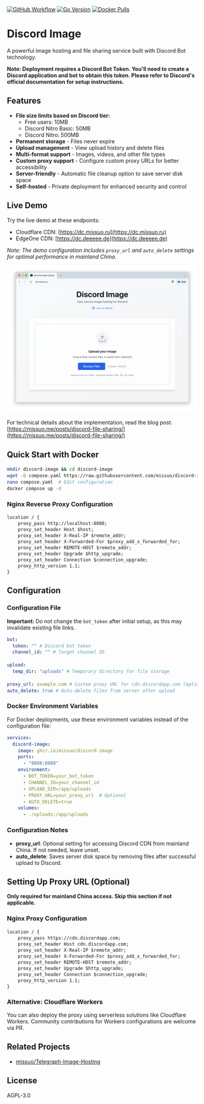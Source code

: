 [![GitHub Workflow][1]](https://github.com/missuo/discord-image/actions)
[![Go Version][2]](https://github.com/missuo/discord-image/blob/main/go.mod)
[![Docker Pulls][3]](https://hub.docker.com/r/missuo/discord-image)

[1]: https://img.shields.io/github/actions/workflow/status/missuo/discord-image/release.yaml?logo=github
[2]: https://img.shields.io/github/go-mod/go-version/missuo/discord-image?logo=go
[3]: https://img.shields.io/docker/pulls/missuo/discord-image?logo=docker

# Discord Image

A powerful image hosting and file sharing service built with Discord Bot technology.

**Note: Deployment requires a Discord Bot Token. You'll need to create a Discord application and bot to obtain this token. Please refer to Discord's official documentation for setup instructions.**

## Features

- **File size limits based on Discord tier:**
  - Free users: 10MB
  - Discord Nitro Basic: 50MB
  - Discord Nitro: 500MB
- **Permanent storage** - Files never expire
- **Upload management** - View upload history and delete files
- **Multi-format support** - Images, videos, and other file types
- **Custom proxy support** - Configure custom proxy URLs for better accessibility
- **Server-friendly** - Automatic file cleanup option to save server disk space
- **Self-hosted** - Private deployment for enhanced security and control

## Live Demo

Try the live demo at these endpoints:
- Cloudflare CDN: [https://dc.missuo.ru](https://dc.missuo.ru)
- EdgeOne CDN: [https://dc.deeeee.de](https://dc.deeeee.de)

*Note: The demo configuration includes `proxy_url` and `auto_delete` settings for optimal performance in mainland China.*

![Demo Screenshot](./screenshot/image.png)

For technical details about the implementation, read the blog post: [https://missuo.me/posts/discord-file-sharing/](https://missuo.me/posts/discord-file-sharing/)

## Quick Start with Docker

```bash
mkdir discord-image && cd discord-image
wget -O compose.yaml https://raw.githubusercontent.com/missuo/discord-image/main/compose.yaml
nano compose.yaml  # Edit configuration
docker compose up -d
```

### Nginx Reverse Proxy Configuration

```nginx
location / {
    proxy_pass http://localhost:8080;
    proxy_set_header Host $host;
    proxy_set_header X-Real-IP $remote_addr;
    proxy_set_header X-Forwarded-For $proxy_add_x_forwarded_for;
    proxy_set_header REMOTE-HOST $remote_addr;
    proxy_set_header Upgrade $http_upgrade;
    proxy_set_header Connection $connection_upgrade;
    proxy_http_version 1.1;
} 
```

## Configuration

### Configuration File

**Important:** Do not change the `bot_token` after initial setup, as this may invalidate existing file links.

```yaml
bot:
  token: "" # Discord bot token
  channel_id: "" # Target channel ID

upload:
  temp_dir: "uploads" # Temporary directory for file storage

proxy_url: example.com # Custom proxy URL for cdn.discordapp.com (optional)
auto_delete: true # Auto-delete files from server after upload
```

### Docker Environment Variables

For Docker deployments, use these environment variables instead of the configuration file:

```yaml
services:
  discord-image:
    image: ghcr.io/missuo/discord-image
    ports:
      - "8080:8080"
    environment:
      - BOT_TOKEN=your_bot_token
      - CHANNEL_ID=your_channel_id
      - UPLOAD_DIR=/app/uploads
      - PROXY_URL=your_proxy_url  # Optional
      - AUTO_DELETE=true
    volumes:
      - ./uploads:/app/uploads
```

### Configuration Notes

- **proxy_url**: Optional setting for accessing Discord CDN from mainland China. If not needed, leave unset.
- **auto_delete**: Saves server disk space by removing files after successful upload to Discord.

## Setting Up Proxy URL (Optional)

**Only required for mainland China access. Skip this section if not applicable.**

### Nginx Proxy Configuration

```nginx
location / {
    proxy_pass https://cdn.discordapp.com;
    proxy_set_header Host cdn.discordapp.com;
    proxy_set_header X-Real-IP $remote_addr;
    proxy_set_header X-Forwarded-For $proxy_add_x_forwarded_for;
    proxy_set_header REMOTE-HOST $remote_addr;
    proxy_set_header Upgrade $http_upgrade;
    proxy_set_header Connection $connection_upgrade;
    proxy_http_version 1.1;
}
```

### Alternative: Cloudflare Workers

You can also deploy the proxy using serverless solutions like Cloudflare Workers. Community contributions for Workers configurations are welcome via PR.

## Related Projects

- [missuo/Telegraph-Image-Hosting](https://github.com/missuo/Telegraph-Image-Hosting)

## License

AGPL-3.0